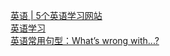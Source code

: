   
[英语 | 5个英语学习网站](http://www.dianyue.me/archives/125/s250kmqpk7x8osvg/)  
[英语学习](http://www.dianyue.me/archives/486/o5c7y915mruunfvo/)  
[英语常用句型：What’s wrong with...?](http://www.dianyue.me/archives/372/pl2tbh9l72ika1vk/)